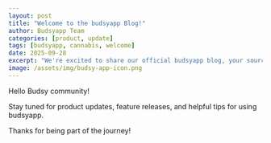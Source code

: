 ```yaml
---
layout: post
title: "Welcome to the budsyapp Blog!"
author: Budsyapp Team
categories: [product, update]
tags: [budsyapp, cannabis, welcome]
date: 2025-09-28
excerpt: "We're excited to share our official budsyapp blog, your source for updates, tips, and news from the Budsy team."
image: /assets/img/budsy-app-icon.png
---
```


Hello Budsy community!

Stay tuned for product updates, feature releases, and helpful tips for using budsyapp.

Thanks for being part of the journey!